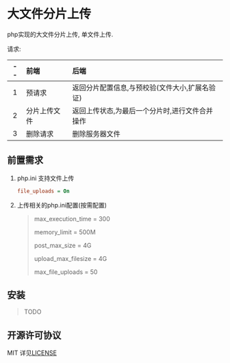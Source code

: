 # 大文件分片上传

php实现的大文件分片上传, 单文件上传.

请求:

--|前端|后端
:--:|:--|:--
1|预请求|返回分片配置信息,与预校验(文件大小,扩展名验证)|
2|分片上传文件|返回上传状态,为最后一个分片时,进行文件合并操作|
3|删除请求|删除服务器文件|

## 前置需求

1. php.ini 支持文件上传

    ```ini
    file_uploads = On
    ```

2. 上传相关的php.ini配置(按需配置)
    > max_execution_time = 300
    >
    > memory_limit = 500M
    >
    > post_max_size = 4G
    >
    > upload_max_filesize = 4G
    >
    > max_file_uploads = 50

## 安装

> TODO

## 开源许可协议

MIT 详见[LICENSE](./LICENSE)
